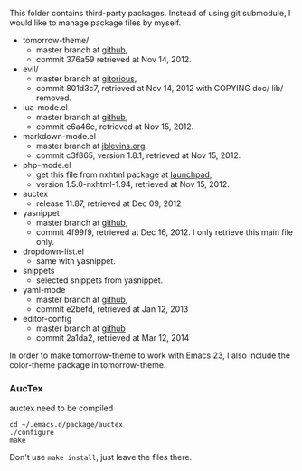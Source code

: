This folder contains third-party packages.
Instead of using git submodule, I would like to manage package files by myself.

- tomorrow-theme/
  - master branch at [github](https://github.com/chriskempson/tomorrow-theme),
  - commit 376a59 retrieved at Nov 14, 2012.
- evil/
  - master branch at [gitorious](http://gitorious.org/evil/evil),
  - commit 801d3c7, retrieved at Nov 14, 2012 with COPYING doc/ lib/ removed.
- lua-mode.el
  - master branch at [github](http://github.com/immerrr/lua-mode),
  - commit e6a46e, retrieved at Nov 15, 2012.
- markdown-mode.el
  - master branch at [jblevins.org](git://jblevins.org/git/markdown-mode.git),
  - commit c3f865, version 1.8.1, retrieved at Nov 15, 2012.
- php-mode.el
  - get this file from nxhtml package at [launchpad](https://code.launchpad.net/~nxhtml/nxhtml/main),
  - version 1.5.0-nxhtml-1.94, retrieved at Nov 15, 2012.
- auctex
  - release 11.87, retrieved at Dec 09, 2012
- yasnippet
  - master branch at [github](https://github.com/capitaomorte/yasnippet),
  - commit 4f99f9, retrieved at Dec 16, 2012. I only retrieve this main file only.
- dropdown-list.el
  - same with yasnippet.
- snippets
  - selected snippets from yasnippet.
- yaml-mode
  - master branch at [github](https://github.com/yoshiki/yaml-mode),
  - commit e2befd, retrieved at Jan 12, 2013
- editor-config
  - master branch at [github](https://github.com/editorconfig/editorconfig-emacs)
  - commit 2a1da2, retrieved at Mar 12, 2014

In order to make tomorrow-theme to work with Emacs 23, I also include the color-theme package in tomorrow-theme.

### AucTex
auctex need to be compiled

    cd ~/.emacs.d/package/auctex
	./configure
	make

Don't use `make install`, just leave the files there.
